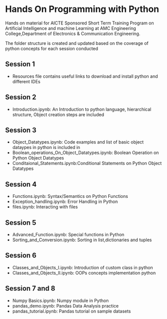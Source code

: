 # Hands On Programming with Python
Hands on material for AICTE Sponsored Short Term Training Program on Artificial Intelligence and machine Learning at AMC Engineering College,Department of Electronics & Communication Engineering.
<html>
	<p> The folder structure is created and updated based on the coverage of python concepts for each session conducted</p>
    <h2> Session 1 </h2>
	<ul>
		<li> Resources file contains useful links to download and install python and different IDEs</li>	
	</ul>
	<h2> Session 2 </h2>
	<ul>		
		<li> Introduction.ipynb: An Introduction to python language, hierarchical structure, Object creation steps are included </li>		
	</ul>
	<h2> Session 3 </h2>
	<ul>
    <li> Object_Datatypes.ipynb: Code examples and list of basic object dataypes in python is included in </li>
    <li> Boolean_operations_On_Object_Datatypes.ipynb: Boolean Operation on Python Object Datatypes  </li>
    <li> Conditaional_Statements.ipynb:Conditional Statements on Python Object Datatypes  </li>
	</ul>
	<h2> Session 4 </h2>
	<ul>
    <li> Functions.ipynb: Syntax/Semantics on Python Functions </li>
	<li> Exception_handling.ipynb: Error Handling in Python</li> 	
    <li> files.ipynb: Interacting with files</li>
	</ul>
	<h2> Session 5 </h2>
	<ul>
    <li> Advanced_Function.ipynb: Special functions in Python</li>
    <li> Sorting_and_Conversion.ipynb: Sorting in list,dictionaries and tuples</li>	
	</ul>
	<h2> Session 6 </h2>
	<ul>
    <li> Classes_and_Objects_I.ipynb: Introduction of custom class in python</li>
	<li> Classes_and_Objects_II.ipynb: OOPs concepts implementation python</li>
	</ul>
    <h2> Session 7 and 8  </h2>
	<ul>
	<li> Numpy Basics.ipynb: Numpy module in Python</li>
    <li> pandas_demo.ipynb: Pandas Data Analysis practice   </li>
    <li> pandas_tutorial.ipynb: Pandas tutorial on sample datasets</li>
	</ul>
</html>

